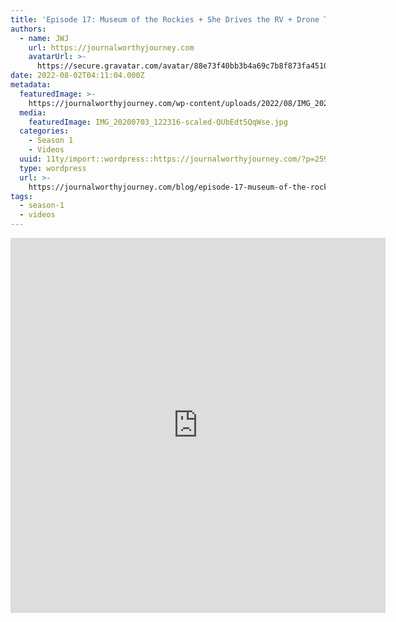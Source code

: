 ```yaml
---
title: 'Episode 17: Museum of the Rockies + She Drives the RV + Drone Testing'
authors:
  - name: JWJ
    url: https://journalworthyjourney.com
    avatarUrl: >-
      https://secure.gravatar.com/avatar/88e73f40bb3b4a69c7b8f873fa45104dd6dcbac157ec972498c06986de5efbaa?s=96&d=mm&r=g
date: 2022-08-02T04:11:04.000Z
metadata:
  featuredImage: >-
    https://journalworthyjourney.com/wp-content/uploads/2022/08/IMG_20200703_122316-scaled.jpg
  media:
    featuredImage: IMG_20200703_122316-scaled-QUbEdt5QqWse.jpg
  categories:
    - Season 1
    - Videos
  uuid: 11ty/import::wordpress::https://journalworthyjourney.com/?p=259
  type: wordpress
  url: >-
    https://journalworthyjourney.com/blog/episode-17-museum-of-the-rockies-she-drives-the-rv-drone-testing/
tags:
  - season-1
  - videos
---
```

<iframe loading="lazy" allowfullscreen="true" title="Museum of the Rockies + She Drives the RV + Drone Testing | Episode 17 | Full Time RV Travels" width="600" height="600" src="https://www.youtube.com/embed/MuJvk58P0Og?feature=oembed&amp;color=red&amp;rel=1&amp;controls=1&amp;fs=1&amp;iv_load_policy=0&amp;autoplay=0&amp;modestbranding=0&amp;cc_load_policy=0&amp;playsinline=1" frameborder="0" allow="accelerometer; encrypted-media;accelerometer;autoplay;clipboard-write;gyroscope;picture-in-picture clipboard-write; encrypted-media; gyroscope; picture-in-picture; web-share" referrerpolicy="strict-origin-when-cross-origin"></iframe>

